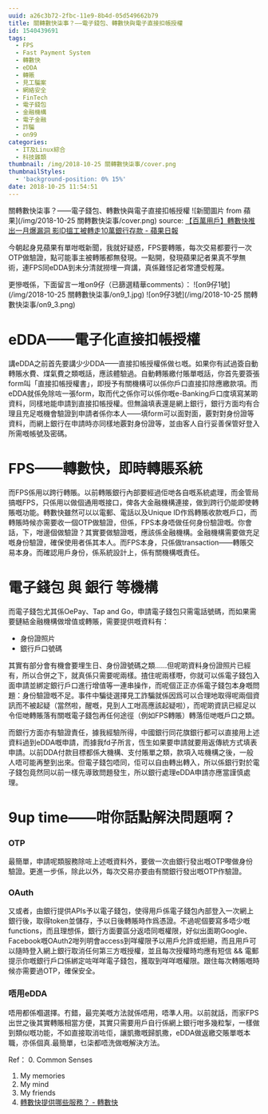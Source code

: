 ```yaml
---
uuid: a26c3b72-2fbc-11e9-8b4d-05d549662b79
title: 關轉數快柒事？——電子錢包、轉數快與電子直接扣帳授權
id: 1540439691
tags:
  - FPS
  - Fast Payment System
  - 轉數快
  - eDDA
  - 轉賬
  - 見工騙案
  - 網絡安全
  - FinTech
  - 電子錢包
  - 金融機構
  - 電子金融
  - 詐騙
  - on99
categories:
  - IT及Linux綜合
  - 科技雜類
thumbnail: /img/2018-10-25 關轉數快柒事/cover.png
thumbnailStyles:
  - 'background-position: 0% 15%'
date: 2018-10-25 11:54:51
---
```

關轉數快柒事？——電子錢包、轉數快與電子直接扣帳授權
![新聞圖片 from 蘋果](/img/2018-10-25 關轉數快柒事/cover.png)
source: [【百萬用戶】轉數快推出一月爆漏洞 影ID搵工被轉走10萬銀行存款 - 蘋果日報](https://hk.news.appledaily.com/local/realtime/article/20181024/58831567)

今朝起身見蘋果有單咁嘅新聞，我就好疑惑，FPS要轉賬，每次交易都要行一次OTP做驗證，點可能事主被轉賬都無發現。一點開，發現蘋果記者果真不學無術，連FPS同eDDA到未分清就撈埋一齊講，真係難怪記者常遭受輕蔑。

更慘嘅係，下面留言一堆on9仔（已篩選精華comments）：
![on9仔1號](/img/2018-10-25 關轉數快柒事/on9_1.jpg)
![on9仔3號](/img/2018-10-25 關轉數快柒事/on9_3.png)

# eDDA——電子化直接扣帳授權
講eDDA之前首先要講少少DDA——直接扣帳授權係做乜嘅。如果你有試過簽自動轉賬水費、煤氣費之類嘅話，應該體驗過。自動轉賬繳付賬單嘅話，你首先要簽張form叫「直接扣帳授權書」，即授予有關機構可以係你戶口直接扣除應繳款項。而eDDA就係免除咗一張form，取而代之係你可以係你嘅e-Banking戶口度填寫某啲資料，同樣地能申請到直接扣帳授權。但無論填表還是網上銀行，銀行方面均有合理且充足嘅機會驗證到申請者係你本人——填form可以面對面，覈對對身份證等資料，而網上銀行在申請時亦同樣地覈對身份證等，並由客人自行妥善保管好登入所需嘅帳號及密碼。

# FPS——轉數快，即時轉賬系統
而FPS係用以跨行轉賬。以前轉賬銀行內部要經過佢哋各自嘅系統處理，而金管局搞嘅FPS，只係用以做個通用嘅接口，俾各大金融機構連接，做到跨行仍能即使轉賬嘅功能。轉數快雖然可以以電郵、電話以及Unique ID作爲轉賬收款嘅戶口，而轉賬時候亦需要收一個OTP做驗證，但係，FPS本身唔做任何身份驗證嘅。你會話，下，咁邊個做驗證？其實要做驗證嘅，應該係金融機構。金融機構需要做充足嘅身份驗證，確保使用者係其本人。而FPS本身，只係做transaction——轉賬交易本身。而確認用戶身份，係系統設計上，係有關機構嘅責任。

# 電子錢包 與 銀行 等機構
而電子錢包尤其係OePay、Tap and Go，申請電子錢包只需電話號碼，而如果需要鏈結金融機構做增值或轉賬，需要提供嘅資料有：

* 身份證照片
* 銀行戶口號碼

其實有部分會有機會要埋生日、身份證號碼之類……但呢啲資料身份證照片已經有，所以合併之下，就真係只需要呢兩樣。揸住呢兩樣嘢，你就可以係電子錢包入面申請並綁定銀行戶口進行增值等一連串操作，而呢個正正亦係電子錢包本身嘅問題：身份驗證嘅不足。事件中騙徒選擇見工詐騙就係因爲可以合理地取得呢兩個資訊而不被起疑（當然啦，醒嘅，見到人工咁高應該起疑啦），而呢啲資訊已經足以令佢哋轉賬落有關嘅電子錢包再任何途徑（例如FPS轉賬）轉落佢哋嘅戶口之類。

而銀行方面亦有驗證責任，據我經驗所得，中國銀行同花旗銀行都可以直接用上述資料過到eDDA嘅申請，而據我fd子所言，恆生如果要申請就要用返傳統方式填表申請。以前DDA付款目標都係大機構、支付賬單之類，款項入咗機構之後，一般人唔可能再整到出來。但電子錢包唔同，佢可以自由轉出轉入，所以係銀行對於電子錢包竟然同以前一樣先導致問題發生，所以銀行處理eDDA申請亦應當謹慎處理。

# 9up time——咁你話點解決問題啊？
### OTP
最簡單，申請呢類服務除咗上述嘅資料外，要做一次由銀行發出嘅OTP嚟做身份驗證。更進一步係，除此以外，每次交易亦要由有關銀行發出嘅OTP作驗證。

### OAuth
又或者，由銀行提供APIs予以電子錢包，使得用戶係電子錢包內部登入一次網上銀行後，取得token並儲存，予以日後轉賬時作爲憑證。不過呢個要寫多唔少嘅functions，而且理想係，銀行方面要區分返唔同嘅權限，好似出面啲Google、Facebook嘅OAuth2咁列明會access到咩權限予以用戶允許或拒絕，而且用戶可以隨時登入網上銀行取消任何第三方嘅授權，並且每次授權時均應有短信 && 電郵提示你嘅銀行戶口係綁定咗咩咩電子錢包，獲取到咩咩嘅權限。跟住每次轉賬嘅時候亦需要過OTP，確保安全。

### 唔用eDDA
唔用都係嗰選擇。冇錯，最完美嘅方法就係唔用，唔準人用。以前就話，而家FPS出世之後其實轉賬相當方便，其實只需要用戶自行係網上銀行咁多幾粒掣，一樣做到類似嘅功能，不如直接取消咗佢，讓凱撒嘅歸凱撒，eDDA做返繳交賬單嘅本職，亦係個真.最簡單，乜柒都唔洗做嘅解決方法。

Ref：
0. Common Senses
1. My memories
2. My mind
3. My friends
4. [轉數快提供哪些服務？ - 轉數快](https://fps.hkicl.com.hk/chi/fps/about_fps/what_fps_offers.php)
